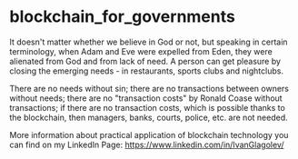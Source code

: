 # blockchain_for_governments

It doesn't matter whether we believe in God or not, but speaking in certain terminology, when Adam and Eve were expelled from Eden, they were alienated from God and from lack of need. A person can get pleasure by closing the emerging needs - in restaurants, sports clubs and nightclubs.

There are no needs without sin; there are no transactions between owners without needs; there are no "transaction сosts" by Ronald Coase without transactions; if there are no transaction costs, which is possible thanks to the blockchain, then managers, banks, courts, police, etc. are not needed.

More information about practical application of blockchain technology you can find on my LinkedIn Page: 
https://www.linkedin.com/in/IvanGlagolev/
